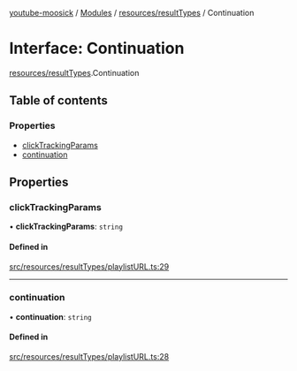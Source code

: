 [youtube-moosick](../README.md) / [Modules](../modules.md) / [resources/resultTypes](../modules/resources_resultTypes.md) / Continuation

# Interface: Continuation

[resources/resultTypes](../modules/resources_resultTypes.md).Continuation

## Table of contents

### Properties

- [clickTrackingParams](resources_resultTypes.Continuation.md#clicktrackingparams)
- [continuation](resources_resultTypes.Continuation.md#continuation)

## Properties

### clickTrackingParams

• **clickTrackingParams**: `string`

#### Defined in

[src/resources/resultTypes/playlistURL.ts:29](https://github.com/EvasiveXkiller/youtube-moosick/blob/d55cf42/src/resources/resultTypes/playlistURL.ts#L29)

___

### continuation

• **continuation**: `string`

#### Defined in

[src/resources/resultTypes/playlistURL.ts:28](https://github.com/EvasiveXkiller/youtube-moosick/blob/d55cf42/src/resources/resultTypes/playlistURL.ts#L28)
